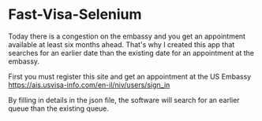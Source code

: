 # Fast-Visa-Selenium

Today there is a congestion on the embassy and you get an appointment available at least six months ahead.
That's why I created this app that searches for an earlier date than the existing date for an appointment at the embassy.

First you must register this site and get an appointment at the US Embassy https://ais.usvisa-info.com/en-il/niv/users/sign_in

By filling in details in the json file, the software will search for an earlier queue than the existing queue.
